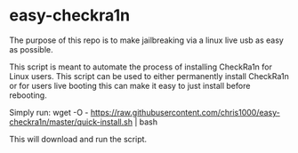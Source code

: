 # easy-checkra1n
The purpose of this repo is to make jailbreaking via a linux live usb as easy as possible.

This script is meant to automate the process of installing CheckRa1n for Linux users. This script can be used to either permanently install CheckRa1n or for users live booting this can make it easy to just install before rebooting.

Simply run: wget -O - https://raw.githubusercontent.com/chris1000/easy-checkra1n/master/quick-install.sh | bash

This will download and run the script.
